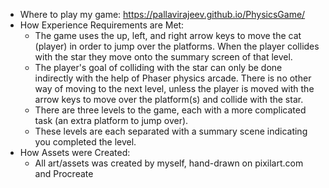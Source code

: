 - Where to play my game: https://pallavirajeev.github.io/PhysicsGame/ 
- How Experience Requirements are Met:
    - The game uses the up, left, and right arrow keys to move the cat (player) in order to jump over 
        the platforms. When the player collides with the star they move onto the summary screen of that level.
    - The player's goal of colliding with the star can only be done indirectly with the help of 
        Phaser physics arcade. There is no other way of moving to the next level, unless the player is moved with the arrow keys to move over the platform(s) and collide with the star.
    - There are three levels to the game, each with a more complicated task (an extra platform to jump
        over). 
    - These levels are each separated with a summary scene indicating you completed the level.
- How Assets were Created:
    - All art/assets was created by myself, hand-drawn on pixilart.com and Procreate 
